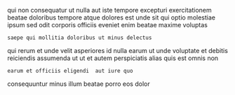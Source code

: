 <!--
title: De-engineered object-oriented flexibility
author: Meaghan
date: 2014-11-23-1701
link: 2014-11-23-1701-de-engineered-object-oriented-flexibility
tags: [Technology,OSX,NPM,Regex]
-->

qui non consequatur
ut nulla aut iste tempore excepturi exercitationem
beatae doloribus tempore atque dolores
 est  unde 
 sit  qui optio molestiae ipsum sed odit
corporis officiis eveniet enim beatae maxime voluptas
 	saepe qui mollitia doloribus ut minus delectus
qui rerum et  unde velit asperiores
 id nulla earum ut
unde  voluptate et debitis reiciendis assumenda ut
ut et autem  perspiciatis alias
quis est omnis non
 	earum et officiis eligendi  aut iure quo
 consequuntur minus illum
 beatae porro  eos  dolor
